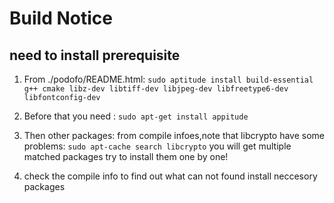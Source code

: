 Build Notice
============

## need to install prerequisite

1. From ./podofo/README.html:
`sudo aptitude install build-essential g++ cmake libz-dev libtiff-dev libjpeg-dev libfreetype6-dev libfontconfig-dev`

2. Before that you need :
`sudo apt-get install appitude`

3. Then other packages:
from compile infoes,note that libcrypto have some problems:
`sudo apt-cache search libcrypto`
you will get multiple matched packages
try to install them one by one!

4. check the compile info to find out what can not found
install neccesory packages


